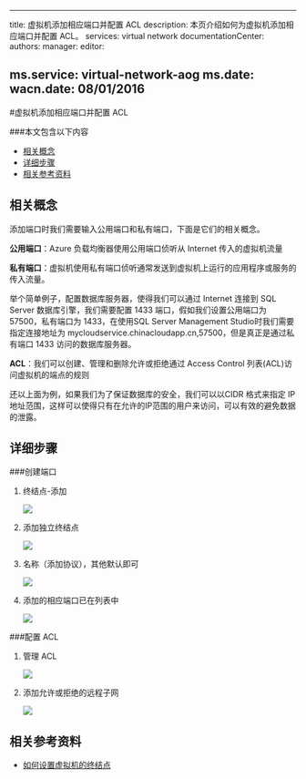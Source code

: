 
---
title: 虚拟机添加相应端口并配置 ACL
description: 本页介绍如何为虚拟机添加相应端口并配置 ACL。
services: virtual network
documentationCenter: 
authors: 
manager: 
editor: 

ms.service: virtual-network-aog
ms.date: 
wacn.date: 08/01/2016
---

#虚拟机添加相应端口并配置 ACL

###本文包含以下内容
- [相关概念](#concept)
- [详细步骤](#detail)
- [相关参考资料](#resource)
 
## <a id="concept"></a>相关概念

添加端口时我们需要输入公用端口和私有端口，下面是它们的相关概念。

**公用端口**：Azure 负载均衡器使用公用端口侦听从 Internet 传入的虚拟机流量

**私有端口**：虚拟机使用私有端口侦听通常发送到虚拟机上运行的应用程序或服务的传入流量。

举个简单例子，配置数据库服务器，使得我们可以通过 Internet 连接到 SQL Server 数据库引擎，我们需要配置 1433 端口，假如我们设置公用端口为 57500，私有端口为 1433，在使用SQL Server Management Studio时我们需要指定连接地址为 mycloudservice.chinacloudapp.cn,57500，但是真正是通过私有端口 1433 访问的数据库服务器。

**ACL**：我们可以创建、管理和删除允许或拒绝通过 Access Control 列表(ACL)访问虚拟机的端点的规则

还以上面为例，如果我们为了保证数据库的安全，我们可以以CIDR 格式来指定 IP 地址范围，这样可以使得只有在允许的IP范围的用户来访问，可以有效的避免数据的泄露。
 
## <a id="detail"></a>详细步骤

###创建端口

1.	终结点-添加

    ![](./media/aog-virtual-network-add-endpoint-and-acl/endpoint-list.png)

2.	添加独立终结点

    ![](./media/aog-virtual-network-add-endpoint-and-acl/add-endpoint.png) 
 
3.	名称（添加协议），其他默认即可 
 
    ![](./media/aog-virtual-network-add-endpoint-and-acl/endpoint-detail.png)
 
4.	添加的相应端口已在列表中
 
    ![](./media/aog-virtual-network-add-endpoint-and-acl/endpoint-result-list.png)

###配置 ACL

1.	管理 ACL
 
    ![](./media/aog-virtual-network-add-endpoint-and-acl/acl-list.png)

2. 添加允许或拒绝的远程子网

    ![](./media/aog-virtual-network-add-endpoint-and-acl/add-acl.png)

## <a id="resource"></a>相关参考资料

- [如何设置虚拟机的终结点](./virtual-machines/virtual-machines-windows-classic-setup-endpoints.md)
